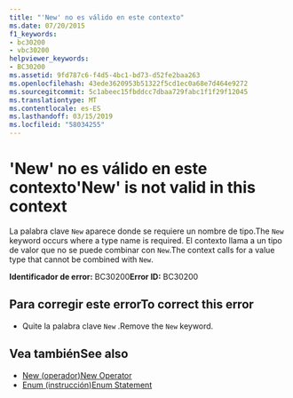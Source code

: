 ```yaml
---
title: "'New' no es válido en este contexto"
ms.date: 07/20/2015
f1_keywords:
- bc30200
- vbc30200
helpviewer_keywords:
- BC30200
ms.assetid: 9fd787c6-f4d5-4bc1-bd73-d52fe2baa263
ms.openlocfilehash: 43ede3620953b51322f5cd1ec0a68e7d464e9272
ms.sourcegitcommit: 5c1abeec15fbddcc7dbaa729fabc1f1f29f12045
ms.translationtype: MT
ms.contentlocale: es-ES
ms.lasthandoff: 03/15/2019
ms.locfileid: "58034255"
---
```

# <a name="new-is-not-valid-in-this-context"></a><span data-ttu-id="12579-102">'New' no es válido en este contexto</span><span class="sxs-lookup"><span data-stu-id="12579-102">'New' is not valid in this context</span></span>
<span data-ttu-id="12579-103">La palabra clave `New` aparece donde se requiere un nombre de tipo.</span><span class="sxs-lookup"><span data-stu-id="12579-103">The `New` keyword occurs where a type name is required.</span></span> <span data-ttu-id="12579-104">El contexto llama a un tipo de valor que no se puede combinar con `New`.</span><span class="sxs-lookup"><span data-stu-id="12579-104">The context calls for a value type that cannot be combined with `New`.</span></span>  
  
 <span data-ttu-id="12579-105">**Identificador de error:** BC30200</span><span class="sxs-lookup"><span data-stu-id="12579-105">**Error ID:** BC30200</span></span>  
  
## <a name="to-correct-this-error"></a><span data-ttu-id="12579-106">Para corregir este error</span><span class="sxs-lookup"><span data-stu-id="12579-106">To correct this error</span></span>  
  
-   <span data-ttu-id="12579-107">Quite la palabra clave `New` .</span><span class="sxs-lookup"><span data-stu-id="12579-107">Remove the `New` keyword.</span></span>  
  
## <a name="see-also"></a><span data-ttu-id="12579-108">Vea también</span><span class="sxs-lookup"><span data-stu-id="12579-108">See also</span></span>

- [<span data-ttu-id="12579-109">New (operador)</span><span class="sxs-lookup"><span data-stu-id="12579-109">New Operator</span></span>](../../visual-basic/language-reference/operators/new-operator.md)
- [<span data-ttu-id="12579-110">Enum (instrucción)</span><span class="sxs-lookup"><span data-stu-id="12579-110">Enum Statement</span></span>](../../visual-basic/language-reference/statements/enum-statement.md)
